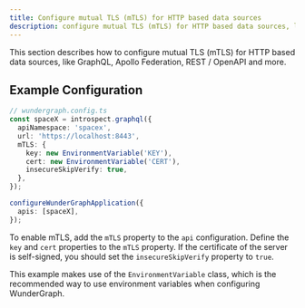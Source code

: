 ```yaml
---
title: Configure mutual TLS (mTLS) for HTTP based data sources
description: configure mutual TLS (mTLS) for HTTP based data sources, like GraphQL, Apollo Federation, REST / OpenAPI and more.
---
```


This section describes how to configure mutual TLS (mTLS) for HTTP based data sources,
like GraphQL, Apollo Federation, REST / OpenAPI and more.

## Example Configuration

```typescript
// wundergraph.config.ts
const spaceX = introspect.graphql({
  apiNamespace: 'spacex',
  url: 'https://localhost:8443',
  mTLS: {
    key: new EnvironmentVariable('KEY'),
    cert: new EnvironmentVariable('CERT'),
    insecureSkipVerify: true,
  },
});

configureWunderGraphApplication({
  apis: [spaceX],
});
```

To enable mTLS,
add the `mTLS` property to the `api` configuration.
Define the `key` and `cert` properties to the `mTLS` property.
If the certificate of the server is self-signed,
you should set the `insecureSkipVerify` property to `true`.

This example makes use of the `EnvironmentVariable` class,
which is the recommended way to use environment variables when configuring WunderGraph.
